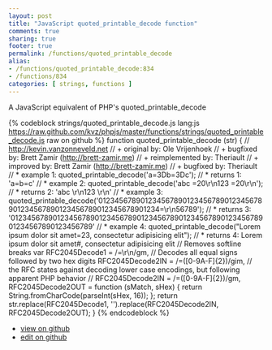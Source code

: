 ```yaml
---
layout: post
title: "JavaScript quoted_printable_decode function"
comments: true
sharing: true
footer: true
permalink: /functions/quoted_printable_decode
alias:
- /functions/quoted_printable_decode:834
- /functions/834
categories: [ strings, functions ]
---
```

A JavaScript equivalent of PHP's quoted_printable_decode
<!-- more -->
{% codeblock strings/quoted_printable_decode.js lang:js https://raw.github.com/kvz/phpjs/master/functions/strings/quoted_printable_decode.js raw on github %}
function quoted_printable_decode (str) {
    // http://kevin.vanzonneveld.net
    // +   original by: Ole Vrijenhoek
    // +   bugfixed by: Brett Zamir (http://brett-zamir.me)
    // +   reimplemented by: Theriault
    // +   improved by: Brett Zamir (http://brett-zamir.me)
    // +   bugfixed by: Theriault
    // *     example 1: quoted_printable_decode('a=3Db=3Dc');
    // *     returns 1: 'a=b=c'
    // *     example 2: quoted_printable_decode('abc  =20\r\n123  =20\r\n');
    // *     returns 2: 'abc   \r\n123   \r\n'
    // *     example 3: quoted_printable_decode('012345678901234567890123456789012345678901234567890123456789012345678901234=\r\n56789');
    // *     returns 3: '01234567890123456789012345678901234567890123456789012345678901234567890123456789'
    // *    example 4: quoted_printable_decode("Lorem ipsum dolor sit amet=23, consectetur adipisicing elit");
    // *    returns 4: Lorem ipsum dolor sit amet#, consectetur adipisicing elit
    // Removes softline breaks
    var RFC2045Decode1 = /=\r\n/gm,
        // Decodes all equal signs followed by two hex digits
        RFC2045Decode2IN = /=([0-9A-F]{2})/gim,
        // the RFC states against decoding lower case encodings, but following apparent PHP behavior
        // RFC2045Decode2IN = /=([0-9A-F]{2})/gm,
        RFC2045Decode2OUT = function (sMatch, sHex) {
            return String.fromCharCode(parseInt(sHex, 16));
        };
    return str.replace(RFC2045Decode1, '').replace(RFC2045Decode2IN, RFC2045Decode2OUT);
}
{% endcodeblock %}
<ul>
 <li><a href="https://github.com/kvz/phpjs/blob/master/functions/strings/quoted_printable_decode.js">view on github</a></li>
 <li><a href="https://github.com/kvz/phpjs/edit/master/functions/strings/quoted_printable_decode.js">edit on github</a></li>
</ul>
